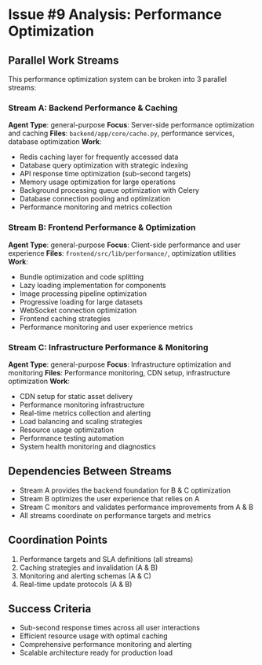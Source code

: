 # Issue #9 Analysis: Performance Optimization

## Parallel Work Streams

This performance optimization system can be broken into 3 parallel streams:

### Stream A: Backend Performance & Caching
**Agent Type**: general-purpose
**Focus**: Server-side performance optimization and caching
**Files**: `backend/app/core/cache.py`, performance services, database optimization
**Work**:
- Redis caching layer for frequently accessed data
- Database query optimization with strategic indexing
- API response time optimization (sub-second targets)
- Memory usage optimization for large operations
- Background processing queue optimization with Celery
- Database connection pooling and optimization
- Performance monitoring and metrics collection

### Stream B: Frontend Performance & Optimization
**Agent Type**: general-purpose
**Focus**: Client-side performance and user experience
**Files**: `frontend/src/lib/performance/`, optimization utilities
**Work**:
- Bundle optimization and code splitting
- Lazy loading implementation for components
- Image processing pipeline optimization
- Progressive loading for large datasets
- WebSocket connection optimization
- Frontend caching strategies
- Performance monitoring and user experience metrics

### Stream C: Infrastructure Performance & Monitoring
**Agent Type**: general-purpose
**Focus**: Infrastructure optimization and monitoring
**Files**: Performance monitoring, CDN setup, infrastructure optimization
**Work**:
- CDN setup for static asset delivery
- Performance monitoring infrastructure
- Real-time metrics collection and alerting
- Load balancing and scaling strategies
- Resource usage optimization
- Performance testing automation
- System health monitoring and diagnostics

## Dependencies Between Streams
- Stream A provides the backend foundation for B & C optimization
- Stream B optimizes the user experience that relies on A
- Stream C monitors and validates performance improvements from A & B
- All streams coordinate on performance targets and metrics

## Coordination Points
1. Performance targets and SLA definitions (all streams)
2. Caching strategies and invalidation (A & B)
3. Monitoring and alerting schemas (A & C)
4. Real-time update protocols (A & B)

## Success Criteria
- Sub-second response times across all user interactions
- Efficient resource usage with optimal caching
- Comprehensive performance monitoring and alerting
- Scalable architecture ready for production load